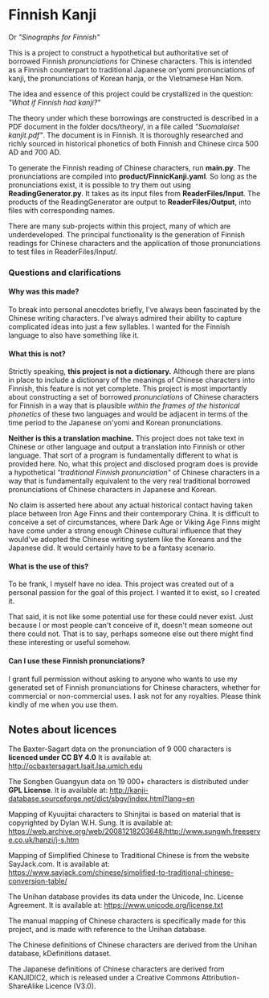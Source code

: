 
# Finnish Kanji
Or _"Sinographs for Finnish"_

This is a project to construct a hypothetical but authoritative set of borrowed Finnish *pronunciations* for Chinese characters.
This is intended as a Finnish counterpart to traditional Japanese on'yomi pronunciations of kanji, 
the pronunciations of Korean hanja, or the Vietnamese Han Nom.  
  
The idea and essence of this project could be crystallized in the question: _"What if Finnish had kanji?"_

The theory under which these borrowings are constructed is described in a PDF document in the folder docs/theory/, 
in a file called _"Suomalaiset kanjit.pdf"_. The document is in Finnish. 
It is thoroughly researched and richly sourced in historical phonetics of both Finnish and Chinese circa 500 AD and 700 AD.

To generate the Finnish reading of Chinese characters, run **main.py**. The pronunciations are compiled into **product/FinnicKanji.yaml**.
So long as the pronunciations exist, it is possible to try them out using **ReadingGenerator.py**. 
It takes as its input files from **ReaderFiles/Input**.
The products of the ReadingGenerator are output to **ReaderFiles/Output**, into files with corresponding names. 

There are many sub-projects within this project, many of which are underdeveloped. 
The principal functionality is the generation of Finnish readings for Chinese characters 
and the application of those pronunciations to test files in ReaderFiles/Input/.  
 
### Questions and clarifications
#### Why was this made?  
To break into personal anecdotes briefly, I've always been fascinated by the Chinese writing characters. 
I've always admired their ability to capture complicated ideas into just a few syllables. 
I wanted for the Finnish language to also have something like it.

#### What this is not?   
Strictly speaking, **this project is not a dictionary.** 
Although there are plans in place to include a dictionary of the meanings of Chinese characters into Finnish,
this feature is not yet complete. 
This project is most importantly about constructing a set of borrowed _pronunciations_ of Chinese characters for Finnish 
in a way that is plausible _within the frames of the historical phonetics_ of these two languages and 
would be adjacent in terms of the time period to the Japanese on'yomi and Korean pronunciations.  
  
**Neither is this a translation machine.** 
This project does not take text in Chinese or other language and output a translation into Finnish or other language.
That sort of a program is fundamentally different to what is provided here. 
No, what this project and disclosed program does is provide a hypothetical _"traditional Finnish pronunciation"_ 
of Chinese characters in a way that is fundamentally equivalent to the very real traditional borrowed pronunciations 
of Chinese characters in Japanese and Korean.
  
No claim is asserted here about any actual historical contact having taken place between Iron Age Finns 
and their contemporary China.
It is difficult to conceive a set of circumstances,
where Dark Age or Viking Age Finns might have come under a strong enough Chinese cultural influence 
that they would've adopted the Chinese writing system like the Koreans and the Japanese did. 
It would certainly have to be a fantasy scenario.

#### What is the use of this?
To be frank, I myself have no idea. This project was created out of a personal passion for the goal of this project. 
I wanted it to exist, so I created it.  

That said, it is not like some potential use for these could never exist. 
Just because I or most people can't conceive of it, doesn't mean someone out there could not.
That is to say, perhaps someone else out there might find these interesting or useful somehow.

#### Can I use these Finnish pronunciations?
I grant full permission without asking to anyone who wants to use my generated set of Finnish pronunciations
for Chinese characters, whether for commercial or non-commercial uses. I ask not for any royalties.
Please think kindly of me when you use them.

## Notes about licences
The Baxter-Sagart data on the pronunciation of 9 000 characters is **licenced under CC BY 4.0**
It is available at: http://ocbaxtersagart.lsait.lsa.umich.edu

The Songben Guangyun data on 19 000+ characters is distributed under **GPL License**. 
It is available at: http://kanji-database.sourceforge.net/dict/sbgy/index.html?lang=en

Mapping of Kyuujitai characters to Shinjitai is based on material that is copyrighted by Dylan W.H. Sung.
It is available at: https://web.archive.org/web/20081218203648/http://www.sungwh.freeserve.co.uk/hanzi/j-s.htm 

Mapping of Simplified Chinese to Traditional Chinese is from the website SayJack.com.
It is available at: https://www.sayjack.com/chinese/simplified-to-traditional-chinese-conversion-table/

The Unihan database provides its data under the Unicode, Inc. License Agreement.
It is available at: https://www.unicode.org/license.txt 

The manual mapping of Chinese characters is specifically made for this project, and is made with reference to the Unihan database.

The Chinese definitions of Chinese characters are derived from the Unihan database, kDefinitions dataset.

The Japanese definitions of Chinese characters are derived from KANJIDIC2, 
which is released under a Creative Commons Attribution-ShareAlike Licence (V3.0).   
